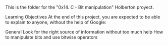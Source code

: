 This is the folder for the "0x14. C - Bit manipulation" Holberton proyect.

Learning Objectives
At the end of this project, you are expected to be able to explain to anyone, without the help of Google:

General
Look for the right source of information without too much help
How to manipulate bits and use bitwise operators